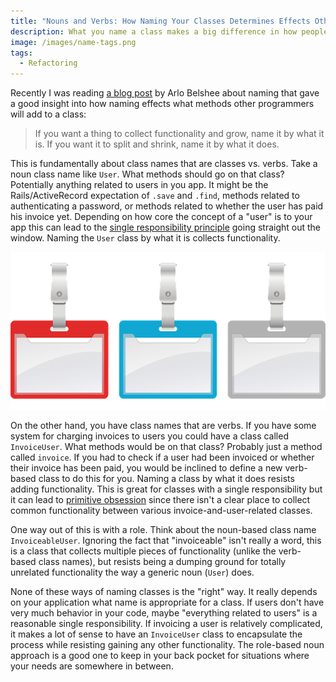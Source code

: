 ```yaml
---
title: "Nouns and Verbs: How Naming Your Classes Determines Effects Other's Behavior"
description: What you name a class makes a big difference in how people will add methods to it in the future.
image: /images/name-tags.png
tags:
  - Refactoring
---
```


Recently I was reading [a blog post](http://arlobelshee.com/naming-is-a-process-part-4-honest-to-honest-and-complete/) by Arlo Belshee about naming that gave a good insight into how naming effects what methods other programmers will add to a class:

> If you want a thing to collect functionality and grow, name it by what it is. If you want it to split and shrink, name it by what it does.

This is fundamentally about class names that are classes vs. verbs. Take a noun class name like `User`. What methods should go on that class? Potentially anything related to users in you app. It might be the Rails/ActiveRecord expectation of `.save` and `.find`, methods related to authenticating a password, or methods related to whether the user has paid his invoice yet. Depending on how core the concept of a "user" is to your app this can lead to the [single responsibility principle](http://c2.com/cgi/wiki?SingleResponsibilityPrinciple) going straight out the window. Naming the `User` class by what it is collects functionality.

![Name tags](/images/name-tags.png)

On the other hand, you have class names that are verbs. If you have some system for charging invoices to users you could have a class called `InvoiceUser`. What methods would be on that class? Probably just a method called `invoice`. If you had to check if a user had been invoiced or whether their invoice has been paid, you would be inclined to define a new verb-based class to do this for you. Naming a class by what it does resists adding functionality. This is great for classes with a single responsibility but it can lead to [primitive obsession](http://c2.com/cgi/wiki?PrimitiveObsession) since there isn't a clear place to collect common functionality between various invoice-and-user-related classes.

One way out of this is with a role. Think about the noun-based class name `InvoiceableUser`. Ignoring the fact that "invoiceable" isn't really a word, this is a class that collects multiple pieces of functionality (unlike the verb-based class names), but resists being a dumping ground for totally unrelated functionality the way a generic noun (`User`) does.

None of these ways of naming classes is the "right" way. It really depends on your application what name is appropriate for a class. If users don't have very much behavior in your code, maybe "everything related to users" is a reasonable single responsibility. If invoicing a user is relatively complicated, it makes a lot of sense to have an `InvoiceUser` class to encapsulate the process while resisting gaining any other functionality. The role-based noun approach is a good one to keep in your back pocket for situations where your needs are somewhere in between.
